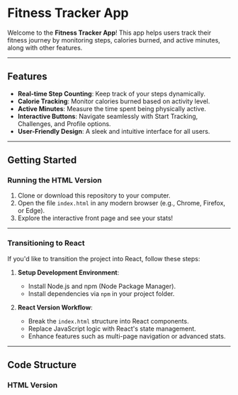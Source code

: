 # Fitness Tracker App

Welcome to the **Fitness Tracker App**! This app helps users track their fitness journey by monitoring steps, calories burned, and active minutes, along with other features.

---

## Features
- **Real-time Step Counting**: Keep track of your steps dynamically.
- **Calorie Tracking**: Monitor calories burned based on activity level.
- **Active Minutes**: Measure the time spent being physically active.
- **Interactive Buttons**: Navigate seamlessly with Start Tracking, Challenges, and Profile options.
- **User-Friendly Design**: A sleek and intuitive interface for all users.

---

## Getting Started

### Running the HTML Version
1. Clone or download this repository to your computer.
2. Open the file `index.html` in any modern browser (e.g., Chrome, Firefox, or Edge).
3. Explore the interactive front page and see your stats!

---

### Transitioning to React
If you'd like to transition the project into React, follow these steps:

1. **Setup Development Environment**:
   - Install Node.js and npm (Node Package Manager).
   - Install dependencies via `npm` in your project folder.

2. **React Version Workflow**:
   - Break the `index.html` structure into React components.
   - Replace JavaScript logic with React's state management.
   - Enhance features such as multi-page navigation or advanced stats.

---

## Code Structure
### HTML Version
